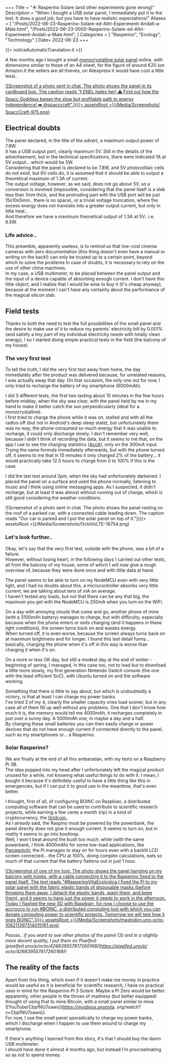+++
Title = "☀️ Rasperino Solare (and other experiments gone wrong)"
Description = "When I bought a USB solar panel, I immediately put it to the test. It does a good job, but you have to have realistic expectations!"
Aliases = [
  "/Posts/2022-06-23-Rasperino-Solare-ed-Altri-Esperimenti-Andati-a-Male.html",
  "/Posts/2022-06-23-0000-Rasperino-Solare-ed-Altri-Esperimenti-Andati-a-Male.html",
]
Categories = [ "Rasperino", "Ecology", "Technology" ]
Date= 2022-06-23
+++

{{< noticeAutomaticTranslation it >}}



A few months ago I bought a small [monocrystalline solar panel](https://www.amazon.it/Lixada-Pannello-Monocristallino-Caricabatterie-Cellulare/dp/B071Z1LGFV) online, with dimensions similar to those of an A4 sheet, for the figure of around €20 (on Amazon.it the sellers are all thieves, on Aliexpress it would have cost a little less).

[![Screenshot of a photo sent in chat. The photo shows the panel in its cardboard box. The caption reads "❗️ ENEL hates her! ⚠️ Find out how the Spacc Goddess began the slow but profitable path to energy independence! ➡️ @spacccraft".]({{< assetsRoot >}}/Media/Screenshots/ SpaccCraft-975.png)](https://t.me/SpaccCraft/975)

## Electrical doubts

The panel declared, in the title of the advert, a maximum output power of 7.8W.  
It has a USB output port, clearly maximum 5V. Still in the details of the advertisement, but in the technical specifications, there were indicated 1A at 5V output... which would be 5W.  
Considering that the panel is declared to be 7.8W, and 5V photovoltaic cells do not exist, but 6V cells do, it is assumed that it should be able to output a theoretical maximum of 1.3A of current.  
The output voltage, however, as we said, does not go above 5V, so a conversion is involved (impossible, considering that the panel itself is a slab less than 1mm thick, and the protruding part with the USB port will be just 15x10x5mm.. there is no space), or a trivial voltage truncation, where the excess energy does not translate into a greater output current, but only in little heat..  
And therefore we have a maximum theoretical output of 1.3A at 5V.. i.e. 6.5W.

### Life advice..

This preamble, apparently useless, is to remind us that low-cost cinema cameras with zero documentation (this thing doesn't even have a manual or writing on the back!) can only be trusted up to a certain point, beyond which to solve the problems In case of doubts, it is necessary to rely on the use of other china machines.  
In my case, a USB multimeter, to be placed between the panel output and the input of a device capable of absorbing enough current. I don't have this little object, and I realize that I would be wise to buy it (it's cheap anyway), because at the moment I can't have any certainty about the performance of the magical silicon slab.

## Field tests

Thanks to both the need to test the full possibilities of the small panel and the desire to make use of it to reduce my parents' electricity bill by 0.001% (and satisfy a tiny part of my individual electricity needs with totally clean energy), I so I started doing simple practical tests in the field (the balcony of my house).

### The very first test

To tell the truth, I did the very first test away from home, the day immediately after the product was delivered because, for unrelated reasons, I was actually away that day.
On that occasion, the only one out for now, I only tried to recharge the battery of my smartphone (6000mAh).

I did 3 different tests, the first two lasting about 15 minutes in the few hours before midday, when the sky was clear, with the panel held by me in my hand to make it better catch the sun perpendicularly (ideal for a monocrystalline).  
I first tried to charge the phone while it was on, stalled and with all the radios off (but not in Android's deep sleep state), but unfortunately there was no way, the phone consumed so much energy that it was unable to recharge, it could only discharge slowly. I don't remember very well, because I didn't think of recording the data, but it seems to me that, on the app I use to see the charging statistics ([AccA](https://github.com/MatteCarra/AccA)), only on the 300mA input.  
Trying the same formula immediately afterwards, but with the phone turned off, it seems to me that in 15 minutes it only charged 2% of the battery... it would practically take 12.5 hours to charge from 0 to 100% if this is the case.

I did the last test around 2pm, when the sky had unfortunately darkened. I placed the panel on a surface and used the phone normally, listening to music and I think using online messaging apps. As I suspected, it didn't recharge, but at least it was almost without running out of charge, which is still good considering the weather conditions.

![Screenshot of a photo sent in chat. The photo shows the panel resting on the roof of a parked car, with a connected cable leading down. The caption reads "Our car is parked and I put the solar panel on top of it."]({{< assetsRoot >}}/Media/Screenshots/OctoVoLTE-16754.png)

### Let's look further..

Okay, let's say that the very first test, outside with the phone, was a bit of a failure.  
However, without losing heart, in the following days I carried out other tests, all from the balcony of my house, some of which I will now give a rough overview of, because they were done once and with little data at hand.

The panel seems to be able to turn on my NodeMCU even with very little light, and I had no doubts about this, a microcontroller absorbs very little current, we are talking about tens of mA on average.  
I haven't tested any loads, but not that there can be any that big, the maximum you get with the NodeMCU is 250mA when you turn on the WiFi.

On a day with annoying clouds that come and go, another phone of mine (with a 3100mAh battery) manages to charge, but with difficulty, especially because when the phone enters or exits charging (and it happens in these light conditions), the screen turns back on and wastes energy.  
When turned off, it is even worse, because the screen always turns back on at maximum brightness and for longer. I found this last detail funny... basically, charging the phone when it's off in this way is worse than charging it when it's on.

On a more or less OK day, but still a modest day at the end of winter - beginning of spring, I managed, in this case too, not to load but to download a little more slowly, my first generation Nintendo Switch console (the one with the least efficient SoC), with Ubuntu turned on and the software working.

Something that there is little to say about, but which is undoubtedly a victory, is that at least I can charge my power banks.  
I've tried 3 of my 4, clearly the smaller capacity ones load sooner, but in any case all of them fill up well without any problems. One that I don't know how much it is, the memory would tell me 4000mAh, it recharges completely in just over a sunny day. A 5000mAh one, in maybe a day and a half.  
By charging these small batteries you can then easily charge or power devices that do not have enough current if connected directly to the panel, such as my smartphones or... a Rasperino.

### Solar Rasperino?

We are finally at the end of all this ambaradan, with my tests on a Raspberry Pi 3B.  
The idea popped into my head after I unfortunately left the magical product unused for a while, not knowing what useful things to do with it. I mean, I bought it because it's definitely useful to have a little thing like this in emergencies, but if I can put it to good use in the meantime, that's even better.

I thought, first of all, of configuring BOINC on Raspbian, a distributed computing software that can be used to contribute to scientific research projects, while earning a few cents a month (rip) in a kind of cryptocurrency, the [Gridcoin ](https://gridcoin.us).  
As I already said, the Raspino must be powered by the powerbank, the panel directly does not give it enough current. It seems to turn on, but in reality it seems to go into bootloop.  
Well, I won't beat around the bush too much: while (with the same powerbank, I think 4000mAh) for some low-load applications, like [Pwnagotchi](https://pwnagotchi.ai/), the Pi manages to stay on for hours even with a backlit LCD screen connected... the CPU at 100%, doing complex calculations, eats so much of that current that the battery flattens out in just 1 hour.

[![Screenshot of one of my toot. The photo shows the panel hanging on my balcony with hooks, with a cable connecting it to the Rasperino fixed to the panel itself. The text reads "#RasperinoVitaEcologica I fixed the Pi to my solar panel with the fabric elastic bands of disposable masks (before throwing them away, I detach the elastic bands, wash them, and keep them), and it seems to have just the power it needs to work in the afternoon. Today I flashed the new SD with Raspbian, for now I choose to use the accrocco to run #BOINC, a distributed computing tool with which you can donate computing power to scientific projects. Tomorrow we will test how it goes BOINC".]({{< assetsRoot >}}/Media/Screenshots/mastodon.uno-octo-108211397314015161.png)](https://mastodon.uno/@octo/108211397314015161)

_Psssss.. if you want to see other photos of the panel (3) and in a slightly more decent quality, I put them on Pixelfed: [pixelfed.uno/p/octo/426839557817260168](https://pixelfed.uno/p/ octo/426839557817260168)!_

## The reality of the facts

Apart from this thing, which even if it doesn't make me money in practice would be useful as it is beneficial for scientific research, I have no practical uses in mind for the Rasperino Pi 3 Solare. Maybe a Pi Zero would be better: apparently, other people in the throes of madness (but better equipped) thought of using that to mine Bitcoin, with a small panel similar to mine ([YouTube/CbpfNU7oaws](https://invidious.snopyta .org/watch?v=CbpfNU7oaws)).  
For now, I use the small panel sporadically to charge my power banks, which I discharge when I happen to use them around to charge my smartphone.

If there's anything I learned from this story, it's that I should buy the damn USB multimeter.  
I should have done it almost 4 months ago, but instead I'm procrastinating so as not to spend money.